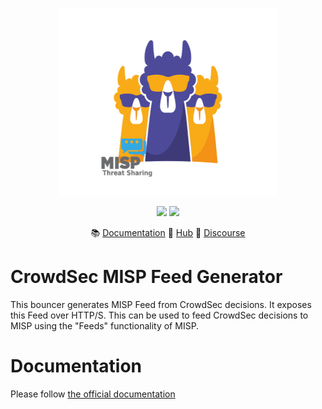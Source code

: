 <p align="center">
<img src="https://github.com/crowdsecurity/misp-feed-generator/raw/main/docs/static/logo.png" alt="CrowdSec" title="CrowdSec" width="350" height="300" />
</p>
<p align="center">
<img src="https://img.shields.io/badge/build-pass-green">
<img src="https://img.shields.io/badge/tests-pass-green">
</p>
<p align="center">
&#x1F4DA; <a href="#installation/">Documentation</a>
&#x1F4A0; <a href="https://hub.crowdsec.net">Hub</a>
&#128172; <a href="https://discourse.crowdsec.net">Discourse </a>
</p>

# CrowdSec MISP Feed Generator

This bouncer generates MISP Feed from CrowdSec decisions. It exposes this Feed over HTTP/S.
This can be used to feed CrowdSec decisions to MISP using the "Feeds" functionality of MISP.

# Documentation

Please follow [the official documentation](https://docs.crowdsec.net/docs/next/bouncers/misp-feed-generator)
